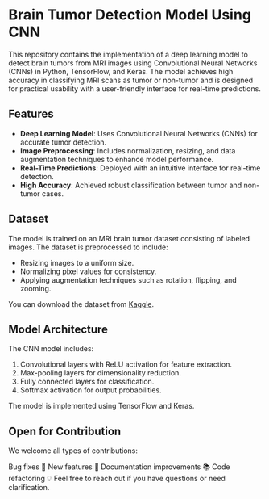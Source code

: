 # Brain Tumor Detection Model Using CNN

This repository contains the implementation of a deep learning model to detect brain tumors from MRI images using Convolutional Neural Networks (CNNs) in Python, TensorFlow, and Keras. The model achieves high accuracy in classifying MRI scans as tumor or non-tumor and is designed for practical usability with a user-friendly interface for real-time predictions.

## Features
- **Deep Learning Model**: Uses Convolutional Neural Networks (CNNs) for accurate tumor detection.
- **Image Preprocessing**: Includes normalization, resizing, and data augmentation techniques to enhance model performance.
- **Real-Time Predictions**: Deployed with an intuitive interface for real-time detection.
- **High Accuracy**: Achieved robust classification between tumor and non-tumor cases.

## Dataset
The model is trained on an MRI brain tumor dataset consisting of labeled images. The dataset is preprocessed to include:
- Resizing images to a uniform size.
- Normalizing pixel values for consistency.
- Applying augmentation techniques such as rotation, flipping, and zooming.

You can download the dataset from [Kaggle]([https://www.kaggle.com/datasets](https://www.kaggle.com/datasets/masoudnickparvar/brain-tumor-mri-dataset)).

## Model Architecture
The CNN model includes:
1. Convolutional layers with ReLU activation for feature extraction.
2. Max-pooling layers for dimensionality reduction.
3. Fully connected layers for classification.
4. Softmax activation for output probabilities.

The model is implemented using TensorFlow and Keras.

## Open for Contribution 
We welcome all types of contributions:

Bug fixes 🐛
New features 🚀
Documentation improvements 📚
Code refactoring 💡
Feel free to reach out if you have questions or need clarification.
